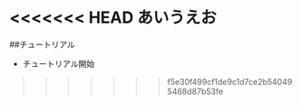 <<<<<<< HEAD
﻿あいうえお
=======
﻿##チュートリアル

- チュートリアル開始
>>>>>>> f5e30f499cf1de9c1d7ce2b540495468d87b53fe
